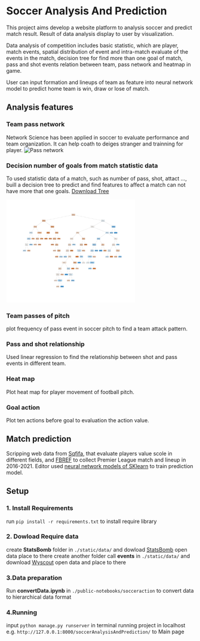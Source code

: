 # Soccer Analysis And Prediction
This project aims develop a website platform to analysis soccer and predict match result. Result of data analysis display to user by visualization. 

Data analysis of competition includes basic statistic, which are player, match events, spatial distribution of event and intra-match evaluate of the events in the match, decision tree for find more than one goal of match, pass and shot events relation between team, pass network and heatmap in game.

User can input formation and lineups of team as feature into neural network model to predict home team is win, draw or lose of match.

## Analysis features
### Team pass network
Network Science has been applied in soccer to evaluate performance and team organization. It can help coath to deiges stranger and trainning for player.
<img alt="Pass network" src="static/img/passnetwork.jpg" width="345" style="max-width: 345px">

### Decision number of goals from match statistic data
To used statistic data of a match, such as number of pass, shot, attact ..., buill a decision tree to predict and find features to affect a match can not have more that one goals. <a id="raw-url" href="static/img/tree.jpg" download="tree.jpg">Download Tree</a>

<img alt="tree" src="static/img/tree.jpg" width="345" style="max-width: 345px">

### Team passes of pitch
plot frequency of pass event in soccer pitch to find a team attack pattern.


### Pass and shot relationship
Used linear regression to find the relationship between shot and pass events in different team.

### Heat map
Plot heat map for player movement of football pitch.


### Goal action
Plot ten actions before goal to evaluation the action value.

## Match prediction
Scripping web data from [Sqfifa](https://sofifa.com/), that evaluate players value scole in different fields, and [FBREF](https://fbref.com/en/comps/9/Premier-League-Stats) to collect Premier League match and lineup in 2016-2021. Editor used [neural network models of SKlearn](https://scikit-learn.org/stable/modules/neural_networks_supervised.html) to train prediction model.



## Setup
### 1. Install Requirements
run `pip install -r requirements.txt` to install require library 

### 2. Dowload Require data
create **StatsBomb** folder in `./static/data/` and dowload [StatsBomb](https://github.com/statsbomb/open-data) open data place to there
create another folder call **events** in `./static/data/` and download [Wyscout](https://figshare.com/articles/dataset/Events/7770599?backTo=/collections/Soccer_match_event_dataset/4415000) open data and place to there

### 3.Data preparation
Run **convertData.ipynb** in `./public-notebooks/socceraction` to convert data to hierarchical data format 

### 4.Running
input `python manage.py runserver` in terminal running project in localhost e.g. `http://127.0.0.1:8000/soccerAnalysisAndPrediction/` to Main page
